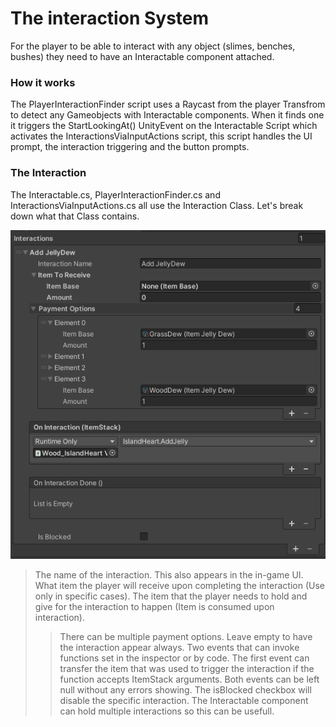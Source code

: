 # The interaction System

For the player to be able to interact with any object (slimes, benches, bushes) they need to have an Interactable component attached.

### How it works

The PlayerInteractionFinder script uses a Raycast from the player Transfrom to detect any Gameobjects with Interactable components.
When it finds one it triggers the StartLookingAt() UnityEvent on the Interactable Script which activates the InteractionsViaInputActions script, this script handles the UI prompt, the interaction triggering and the button prompts.

### The Interaction

The Interactable.cs, PlayerInteractionFinder.cs and InteractionsViaInputActions.cs all use the Interaction Class.
Let's break down what that Class contains.

![Interaction](images/Interaction_example.png)

> The name of the interaction. This also appears in the in-game UI.
> What item the player will receive upon completing the interaction (Use only in specific cases).
> The item that the player needs to hold and give for the interaction to happen (Item is consumed upon interaction).
>> There can be multiple payment options.
>> Leave empty to have the interaction appear always.
> Two events that can invoke functions set in the inspector or by code.
>> The first event can transfer the item that was used to trigger the interaction if the function accepts ItemStack arguments.
>> Both events can be left null without any errors showing.
> The isBlocked checkbox will disable the specific interaction.
>> The Interactable component can hold multiple interactions so this can be usefull.